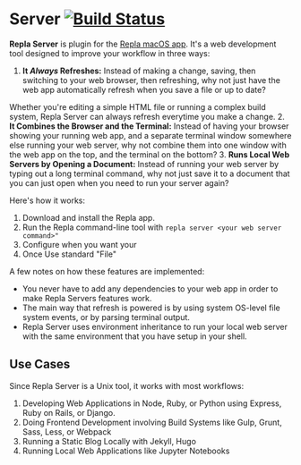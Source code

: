 # Server [![Build Status](https://travis-ci.org/repla-app/Server.replaplugin.svg?branch=master)](https://travis-ci.org/repla-app/Server.replaplugin)

**Repla Server** is plugin for the [Repla macOS app](https://repla.app). It's a web development tool designed to improve your workflow in three ways:

1. **It *Always* Refreshes:** Instead of making a change, saving, then switching to your web browser, then refreshing, why not just have the web app automatically refresh when you save a file or  up to date?

Whether you're editing a simple HTML file or running a complex build system, Repla Server can always refresh everytime you make a change.
2. **It Combines the Browser and the Terminal:** Instead of having your browser showing your running web app, and a separate terminal window somewhere else running your web server, why not combine them into one window with the web app on the top, and the terminal on the bottom?
3. **Runs Local Web Servers by Opening a Document:** Instead of running your web server by typing out a long terminal command, why not just save it to a document that you can just open when you need to run your server again?

Here's how it works:

1. Download and install the Repla app.
2. Run the Repla command-line tool with `repla server <your web server command>"`
3. Configure when you want your 
3. Once Use standard "File"

A few notes on how these features are implemented:

- You never have to add any dependencies to your web app in order to make Repla Servers features work.
- The main way that refresh is powered is by using system OS-level file system events, or by parsing terminal output.
- Repla Server uses environment inheritance to run your local web server with the same environment that you have setup in your shell.

## Use Cases

Since Repla Server is a Unix tool, it works with most workflows:

1. Developing Web Applications in Node, Ruby, or Python using Express, Ruby on Rails, or Django.
2. Doing Frontend Development involving Build Systems like Gulp, Grunt, Sass, Less, or Webpack
3. Running a Static Blog Locally with Jekyll, Hugo
4. Running Local Web Applications like Jupyter Notebooks